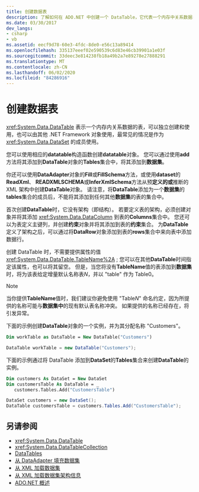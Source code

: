 ```yaml
---
title: 创建数据表
description: 了解如何在 ADO.NET 中创建一个 DataTable，它代表一个内存中关系数据表，以独立方式或其他 .NET Framework 对象使用。
ms.date: 03/30/2017
dev_langs:
- csharp
- vb
ms.assetid: eecf9d78-60e3-4fdc-8de0-e56c13a89414
ms.openlocfilehash: 335137eeef02e590539c6d83e46cb39901a1e03f
ms.sourcegitcommit: 33deec3e814238fb18a49b2a7e89278e27888291
ms.translationtype: MT
ms.contentlocale: zh-CN
ms.lasthandoff: 06/02/2020
ms.locfileid: "84286916"
---
```

# <a name="creating-a-datatable"></a>创建数据表
<xref:System.Data.DataTable> 表示一个内存内关系数据的表，可以独立创建和使用，也可以由其他 .NET Framework 对象使用，最常见的情况是作为 <xref:System.Data.DataSet> 的成员使用。  
  
 您可以使用相应的**datatable**构造函数创建**datatable**对象。 您可以通过使用**add**方法将其添加到**DataTable**对象的**Tables**集合中，将其添加到**数据集**。  
  
 你还可以使用**DataAdapter**对象的**Fill**或**FillSchema**方法，或使用**dataset**的**ReadXml**、 **READXMLSCHEMA**或**InferXmlSchema**方法从预**定义的或**推断的 XML 架构中创建**DataTable**对象。 请注意，将**DataTable**添加为一个**数据集**的**tables**集合的成员后，不能将其添加到任何其他**数据集**的表的集合中。  
  
 首次创建**DataTable**时，它没有架构（即结构）。 若要定义表的架构，必须创建对象并将其添加 <xref:System.Data.DataColumn> 到表的**Columns**集合中。 您还可以为表定义主键列，并创建**约束**对象并将其添加到表的**约束**集合。 为**DataTable**定义了架构之后，可以通过将**DataRow**对象添加到表的**rows**集合中来向表中添加数据行。  
  
 创建 DataTable 时，不需要提供属性的值 <xref:System.Data.DataTable.TableName%2A> ; 您可以在其他**DataTable**时间指定该属性，也可以将其留空。 但是，当您将没有**TableName**值的表添加到**数据集**时，将为该表给定增量默认名称表*N*，并以 "table" 作为 Table0。  
  
> [!NOTE]
> 当你提供**TableName**值时，我们建议你避免使用 "Table*N*" 命名约定，因为所提供的名称可能与**数据集中**的现有默认表名称冲突。 如果提供的名称已经存在，将引发异常。  
  
 下面的示例创建**DataTable**对象的一个实例，并为其分配名称 "Customers"。  
  
```vb  
Dim workTable as DataTable = New DataTable("Customers")  
```  
  
```csharp  
DataTable workTable = new DataTable("Customers");  
```  
  
 下面的示例通过将 DataTable 添加到**DataSet**的**Tables**集合来创建**DataTable**的实例。  
  
```vb  
Dim customers As DataSet = New DataSet  
Dim customersTable As DataTable = _  
   customers.Tables.Add("CustomersTable")  
```  
  
```csharp  
DataSet customers = new DataSet();  
DataTable customersTable = customers.Tables.Add("CustomersTable");  
```  
  
## <a name="see-also"></a>另请参阅

- <xref:System.Data.DataTable>
- <xref:System.Data.DataTableCollection>
- [DataTables](datatables.md)
- [从 DataAdapter 填充数据集](../populating-a-dataset-from-a-dataadapter.md)
- [从 XML 加载数据集](loading-a-dataset-from-xml.md)
- [从 XML 加载数据集架构信息](loading-dataset-schema-information-from-xml.md)
- [ADO.NET 概述](../ado-net-overview.md)
